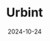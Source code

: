 ---  
layout: startup_page  
title: "Urbint"  
id: "urbint.com"  
permalink: "/urbinturbint.com10242024/"  
website: "https://www.urbint.com/"  
funding_round: "Strategic Investment"  
funding_amount: "$35M"  
investors: "S2G Ventures, Energize Capital, Blue Bear Capital, National Grid Partners, Zoma Capital, Climate Investment"  
about: "Urbint is an AI platform that identifies and mitigates threats to workers, critical infrastructure, and communities. It provides storm response solutions for utilities, helping them restore power faster and save lives. The platform uses AI-powered risk mitigation to prevent incidents and improve safety and reliability."  
markets: "AI, Energy, Infrastructure, Software Development, Predictive Analytics, Public Safety, Risk Management, Construction"  
hq: "Miami Beach, Florida, United States"  
founded_year: "2015"  
linkedin: "https://www.linkedin.com/company/urbint"  
twitter: "https://twitter.com/urbint"  
instagram: ""  
facebook: ""  
crunchbase: "https://www.crunchbase.com/organization/urbint-transforming-urban-data-into-intelligence"  
pitchbook: "https://pitchbook.com/profiles/company/169611-94"  

date_display: "24-Oct-2024"  
date: "2024-10-24"

# SEO Optimization  
meta_title: "Urbint - Strategic Investment Funding ($35M)"  
meta_description: "Urbint, Urbint is an AI platform that identifies and mitigates threats to workers, critical infrastructure, and communities. It provides storm response soluti..."  
meta_keywords: "Urbint, AI, Energy, Infrastructure, Software Development, Predictive Analytics, Public Safety, Risk Management, Construction, Strategic Investment funding"  
canonical_url: "https://startup.projectstartups.com/urbinturbint.com10242024/"  
---
